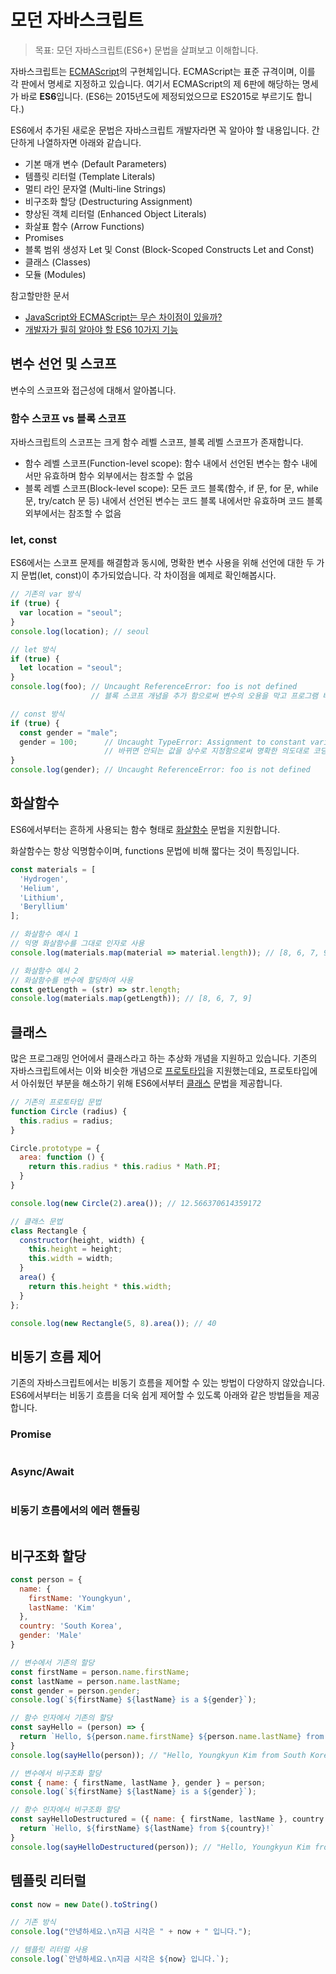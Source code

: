 # 모던 자바스크립트

> 목표: 모던 자바스크립트(ES6+) 문법을 살펴보고 이해합니다.

자바스크립트는 [ECMAScript](https://ko.wikipedia.org/wiki/ECMA%EC%8A%A4%ED%81%AC%EB%A6%BD%ED%8A%B8)의 구현체입니다. ECMAScript는 표준 규격이며, 이를 각 판에서 명세로 지정하고 있습니다. 여기서 ECMAScript의 제 6판에 해당하는 명세가 바로 **ES6**입니다. (ES6는 2015년도에 제정되었으므로 ES2015로 부르기도 합니다.)

ES6에서 추가된 새로운 문법은 자바스크립트 개발자라면 꼭 알아야 할 내용입니다. 간단하게 나열하자면 아래와 같습니다.

- 기본 매개 변수 (Default Parameters)
- 템플릿 리터럴 (Template Literals)
- 멀티 라인 문자열 (Multi-line Strings)
- 비구조화 할당 (Destructuring Assignment)
- 향상된 객체 리터럴 (Enhanced Object Literals)
- 화살표 함수 (Arrow Functions)
- Promises
- 블록 범위 생성자 Let 및 Const (Block-Scoped Constructs Let and Const)
- 클래스 (Classes)
- 모듈 (Modules)

참고할만한 문서
- [JavaScript와 ECMAScript는 무슨 차이점이 있을까?](https://wormwlrm.github.io/2018/10/03/What-is-the-difference-between-javascript-and-ecmascript.html)
- [개발자가 필히 알아야 할 ES6 10가지 기능](https://blog.asamaru.net/2017/08/14/top-10-es6-features/)

## 변수 선언 및 스코프

변수의 스코프와 접근성에 대해서 알아봅니다.

### 함수 스코프 vs 블록 스코프

자바스크립트의 스코프는 크게 함수 레벨 스코프, 블록 레벨 스코프가 존재합니다.

- 함수 레벨 스코프(Function-level scope): 함수 내에서 선언된 변수는 함수 내에서만 유효하며 함수 외부에서는 참조할 수 없음
- 블록 레벨 스코프(Block-level scope): 모든 코드 블록(함수, if 문, for 문, while 문, try/catch 문 등) 내에서 선언된 변수는 코드 블록 내에서만 유효하며 코드 블록 외부에서는 참조할 수 없음

### let, const

ES6에서는 스코프 문제를 해결함과 동시에, 명확한 변수 사용을 위해 선언에 대한 두 가지 문법(let, const)이 추가되었습니다. 각 차이점을 예제로 확인해봅시다.

```javascript
// 기존의 var 방식
if (true) {
  var location = "seoul";
}
console.log(location); // seoul

// let 방식
if (true) {
  let location = "seoul";
}
console.log(foo); // Uncaught ReferenceError: foo is not defined
                  // 블록 스코프 개념을 추가 함으로써 변수의 오용을 막고 프로그램 버그를 줄일 수 있습니다.

// const 방식
if (true) {
  const gender = "male";
  gender = 100;      // Uncaught TypeError: Assignment to constant variable
                     // 바뀌면 안되는 값을 상수로 지정함으로써 명확한 의도대로 코딩하고 버그를 줄일 수 있습니다.
}
console.log(gender); // Uncaught ReferenceError: foo is not defined
```

## 화살함수

ES6에서부터는 흔하게 사용되는 함수 형태로 [화살함수](https://developer.mozilla.org/en-US/docs/Web/JavaScript/Reference/Functions/Arrow_functions) 문법을 지원합니다.

화살함수는 항상 익명함수이며, functions 문법에 비해 짧다는 것이 특징입니다.

```javascript
const materials = [
  'Hydrogen',
  'Helium',
  'Lithium',
  'Beryllium'
];

// 화살함수 예시 1
// 익명 화살함수를 그대로 인자로 사용
console.log(materials.map(material => material.length)); // [8, 6, 7, 9]

// 화살함수 예시 2
// 화살함수를 변수에 할당하여 사용
const getLength = (str) => str.length;
console.log(materials.map(getLength)); // [8, 6, 7, 9]
```

## 클래스

많은 프로그래밍 언어에서 클래스라고 하는 추상화 개념을 지원하고 있습니다. 기존의 자바스크립트에서는 이와 비슷한 개념으로 [프로토타입](https://developer.mozilla.org/ko/docs/Web/JavaScript/Guide/Inheritance_and_the_prototype_chain)을 지원했는데요, 프로토타입에서 아쉬웠던 부분을 해소하기 위해 ES6에서부터 [클래스](https://developer.mozilla.org/ko/docs/Web/JavaScript/Reference/Classes) 문법을 제공합니다.

```javascript
// 기존의 프로토타입 문법
function Circle (radius) {
  this.radius = radius;
}

Circle.prototype = {
  area: function () {
    return this.radius * this.radius * Math.PI;
  }
}

console.log(new Circle(2).area()); // 12.566370614359172

// 클래스 문법
class Rectangle {
  constructor(height, width) {
    this.height = height;
    this.width = width;
  }
  area() {
    return this.height * this.width;
  }
};

console.log(new Rectangle(5, 8).area()); // 40
```

## 비동기 흐름 제어

기존의 자바스크립트에서는 비동기 흐름을 제어할 수 있는 방법이 다양하지 않았습니다. ES6에서부터는 비동기 흐름을 더욱 쉽게 제어할 수 있도록 아래와 같은 방법들을 제공합니다.

### Promise

```javascript
```

### Async/Await

```javascript
```

### 비동기 흐름에서의 에러 핸들링

```javascript
```

## 비구조화 할당

```javascript
const person = {
  name: {
    firstName: 'Youngkyun',
    lastName: 'Kim'
  },
  country: 'South Korea',
  gender: 'Male'
}

// 변수에서 기존의 할당
const firstName = person.name.firstName;
const lastName = person.name.lastName;
const gender = person.gender;
console.log(`${firstName} ${lastName} is a ${gender}`);

// 함수 인자에서 기존의 할당
const sayHello = (person) => {
  return `Hello, ${person.name.firstName} ${person.name.lastName} from ${person.country}!`
}
console.log(sayHello(person)); // "Hello, Youngkyun Kim from South Korea!"

// 변수에서 비구조화 할당
const { name: { firstName, lastName }, gender } = person;
console.log(`${firstName} ${lastName} is a ${gender}`);

// 함수 인자에서 비구조화 할당
const sayHelloDestructured = ({ name: { firstName, lastName }, country }) => {
  return `Hello, ${firstName} ${lastName} from ${country}!`
}
console.log(sayHelloDestructured(person)); // "Hello, Youngkyun Kim from South Korea!"
```

## 템플릿 리터럴

```javascript
const now = new Date().toString()

// 기존 방식
console.log("안녕하세요.\n지금 시각은 " + now + " 입니다.");

// 템플릿 리터럴 사용
console.log(`안녕하세요.\n지금 시각은 ${now} 입니다.`);
```